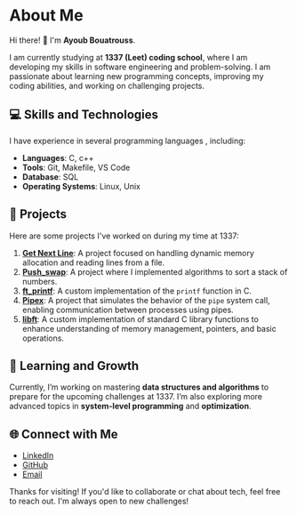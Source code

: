 # About Me

Hi there! 👋 I'm **Ayoub Bouatrouss**.

I am currently studying at **1337 (Leet) coding school**, where I am developing my skills in software engineering and problem-solving. I am passionate about learning new programming concepts, improving my coding abilities, and working on challenging projects. 

## 💻 Skills and Technologies

I have experience in several programming languages , including:
- **Languages**: C, c++
- **Tools**: Git, Makefile, VS Code
- **Database**: SQL
- **Operating Systems**: Linux, Unix

## 🚀 Projects

Here are some projects I've worked on during my time at 1337:
1. **[Get Next Line](https://github.com/aybouatr/get_next_line)**: A project focused on handling dynamic memory allocation and reading lines from a file.
2. **[Push_swap](https://github.com/aybouatr/push_swap)**: A project where I implemented algorithms to sort a stack of numbers.
3. **[ft_printf](https://github.com/aybouatr/ft_printf)**: A custom implementation of the `printf` function in C.
4. **[Pipex](https://github.com/aybouatr/pipex)**: A project that simulates the behavior of the `pipe` system call, enabling communication between processes using pipes.
5. **[libft](https://github.com/aybouatr/libft)**: A custom implementation of standard C library functions to enhance understanding of memory management, pointers, and basic operations.

## 🌱 Learning and Growth

Currently, I’m working on mastering **data structures and algorithms** to prepare for the upcoming challenges at 1337. I’m also exploring more advanced topics in **system-level programming** and **optimization**.

## 🌐 Connect with Me

- [LinkedIn](https://www.linkedin.com/in/ayoubouatrouss)
- [GitHub](https://github.com/aybouatr)
- [Email](aybouatr@student.1337.ma)

Thanks for visiting! If you'd like to collaborate or chat about tech, feel free to reach out. I'm always open to new challenges!
